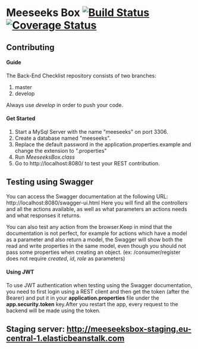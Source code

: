 # Meeseeks Box [![Build Status](https://travis-ci.org/Grupal237JavaLovers/meeseeks.box.backend.svg?branch=develop)](https://travis-ci.org/Grupal237JavaLovers/meeseeks.box.backend) [![Coverage Status](https://coveralls.io/repos/github/Grupal237JavaLovers/meeseeks.box.backend/badge.svg?branch=master)](https://coveralls.io/github/Grupal237JavaLovers/meeseeks.box.backend?branch=master)

## Contributing

#### Guide

The Back-End Checklist repository consists of two branches:

1. master
2. develop

Always use *develop* in order to push your code.

#### Get Started

1.  Start a MySql Server with the name "meeseeks" on port 3306.
2.  Create a database named "meeseeks".
3.  Replace the default password in the application.properties.example and change the extension to ".properties"
4.  Run *MeeseeksBox.class*
5.  Go to http://localhost:8080/ to test your REST contribution.

## Testing using Swagger

You can access the Swagger documentation at the following URL: http://localhost:8080/swagger-ui.html
Here you will find all the controllers and all the actions available, as well as what parameters an actions needs and what responses it returns.

You can also test any action from the browser.Keep in mind that the documentation is not perfect, for example for actions which have a model as a parameter and also return a model, the Swagger will show both the read and write properties in the same model, even though you should not pass some properties when creating an object. (ex: /consumer/register does not require *created*, *id*, *role* as parameters)

#### Using JWT

To use JWT authentication when testing using the Swagger documentation, you need to first login using a REST client and then get the token (after the Bearer) and put it in your **application.properties** file under the **app.security.token** key.After you restart the app, every request to the backend will be made using the token.

## Staging server: http://meeseeksbox-staging.eu-central-1.elasticbeanstalk.com 
